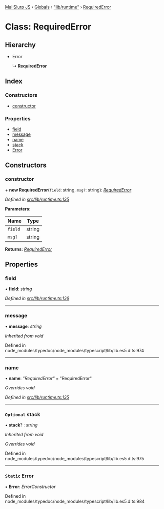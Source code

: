 [MailSlurp JS](../README.md) › [Globals](../globals.md) › ["lib/runtime"](../modules/_lib_runtime_.md) › [RequiredError](_lib_runtime_.requirederror.md)

# Class: RequiredError

## Hierarchy

* Error

  ↳ **RequiredError**

## Index

### Constructors

* [constructor](_lib_runtime_.requirederror.md#constructor)

### Properties

* [field](_lib_runtime_.requirederror.md#field)
* [message](_lib_runtime_.requirederror.md#message)
* [name](_lib_runtime_.requirederror.md#name)
* [stack](_lib_runtime_.requirederror.md#optional-stack)
* [Error](_lib_runtime_.requirederror.md#static-error)

## Constructors

###  constructor

\+ **new RequiredError**(`field`: string, `msg?`: string): *[RequiredError](_lib_runtime_.requirederror.md)*

*Defined in [src/lib/runtime.ts:135](https://github.com/mailslurp/mailslurp-client-ts-js/blob/fc9510a/src/lib/runtime.ts#L135)*

**Parameters:**

Name | Type |
------ | ------ |
`field` | string |
`msg?` | string |

**Returns:** *[RequiredError](_lib_runtime_.requirederror.md)*

## Properties

###  field

• **field**: *string*

*Defined in [src/lib/runtime.ts:136](https://github.com/mailslurp/mailslurp-client-ts-js/blob/fc9510a/src/lib/runtime.ts#L136)*

___

###  message

• **message**: *string*

*Inherited from void*

Defined in node_modules/typedoc/node_modules/typescript/lib/lib.es5.d.ts:974

___

###  name

• **name**: *"RequiredError"* = "RequiredError"

*Overrides void*

*Defined in [src/lib/runtime.ts:135](https://github.com/mailslurp/mailslurp-client-ts-js/blob/fc9510a/src/lib/runtime.ts#L135)*

___

### `Optional` stack

• **stack**? : *string*

*Inherited from void*

*Overrides void*

Defined in node_modules/typedoc/node_modules/typescript/lib/lib.es5.d.ts:975

___

### `Static` Error

▪ **Error**: *ErrorConstructor*

Defined in node_modules/typedoc/node_modules/typescript/lib/lib.es5.d.ts:984
